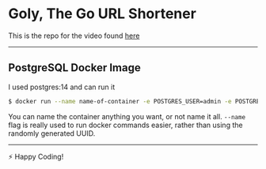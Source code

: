 # Goly, The Go URL Shortener

This is the repo for the video found [here](https://youtu.be/bTLQT7W12dQ)

---
## PostgreSQL Docker Image
I used postgres:14 and can run it
```bash
$ docker run --name name-of-container -e POSTGRES_USER=admin -e POSTGRES_PASSWORD=test -d postgres:14
```
You can name the container anything you want, or not name it all. `--name` flag is really used to run docker commands easier, rather than using the randomly generated UUID.

---
:zap: Happy Coding!